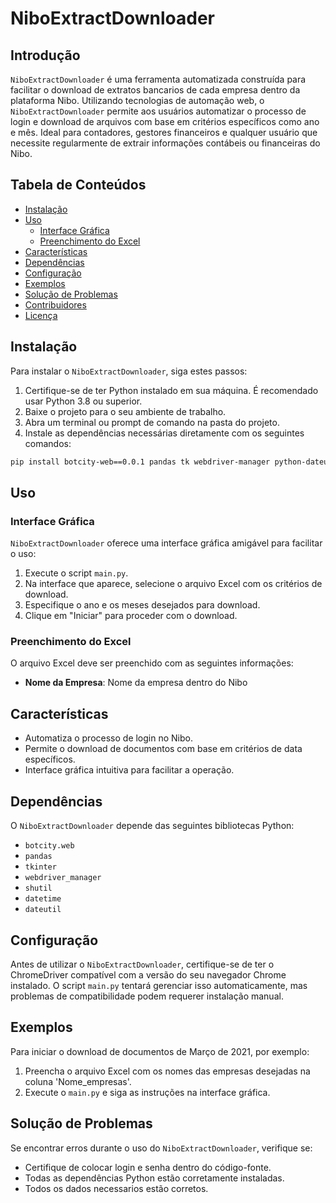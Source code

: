 # NiboExtractDownloader

## Introdução

`NiboExtractDownloader` é uma ferramenta automatizada construída para facilitar o download de extratos bancarios de cada empresa dentro da plataforma Nibo. Utilizando tecnologias de automação web, o `NiboExtractDownloader` permite aos usuários automatizar o processo de login e download de arquivos com base em critérios específicos como ano e mês. Ideal para contadores, gestores financeiros e qualquer usuário que necessite regularmente de extrair informações contábeis ou financeiras do Nibo.

## Tabela de Conteúdos

- [Instalação](#instalação)
- [Uso](#uso)
  - [Interface Gráfica](#interface-gráfica)
  - [Preenchimento do Excel](#preenchimento-do-excel)
- [Características](#características)
- [Dependências](#dependências)
- [Configuração](#configuração)
- [Exemplos](#exemplos)
- [Solução de Problemas](#solução-de-problemas)
- [Contribuidores](#contribuidores)
- [Licença](#licença)

## Instalação

Para instalar o `NiboExtractDownloader`, siga estes passos:

1. Certifique-se de ter Python instalado em sua máquina. É recomendado usar Python 3.8 ou superior.
2. Baixe o projeto para o seu ambiente de trabalho.
3. Abra um terminal ou prompt de comando na pasta do projeto.
4. Instale as dependências necessárias diretamente com os seguintes comandos:

```bash
pip install botcity-web==0.0.1 pandas tk webdriver-manager python-dateutil shutil
```

## Uso

### Interface Gráfica

`NiboExtractDownloader` oferece uma interface gráfica amigável para facilitar o uso:

1. Execute o script `main.py`.
2. Na interface que aparece, selecione o arquivo Excel com os critérios de download.
3. Especifique o ano e os meses desejados para download.
4. Clique em "Iniciar" para proceder com o download.

### Preenchimento do Excel

O arquivo Excel deve ser preenchido com as seguintes informações:

- **Nome da Empresa**: Nome da empresa dentro do Nibo

## Características

- Automatiza o processo de login no Nibo.
- Permite o download de documentos com base em critérios de data específicos.
- Interface gráfica intuitiva para facilitar a operação.

## Dependências

O `NiboExtractDownloader` depende das seguintes bibliotecas Python:

- `botcity.web`
- `pandas`
- `tkinter`
- `webdriver_manager`
- `shutil`
- `datetime`
- `dateutil`

## Configuração

Antes de utilizar o `NiboExtractDownloader`, certifique-se de ter o ChromeDriver compatível com a versão do seu navegador Chrome instalado. O script `main.py` tentará gerenciar isso automaticamente, mas problemas de compatibilidade podem requerer instalação manual.

## Exemplos

Para iniciar o download de documentos de Março de 2021, por exemplo:

1. Preencha o arquivo Excel com os nomes das empresas desejadas na coluna 'Nome_empresas'.
2. Execute o `main.py` e siga as instruções na interface gráfica.

## Solução de Problemas

Se encontrar erros durante o uso do `NiboExtractDownloader`, verifique se:

- Certifique de colocar login e senha dentro do código-fonte.
- Todas as dependências Python estão corretamente instaladas.
- Todos os dados necessarios estão corretos.
